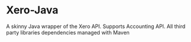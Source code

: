 # Xero-Java
A skinny Java wrapper of the Xero API. Supports Accounting API. All third party libraries dependencies managed with Maven
